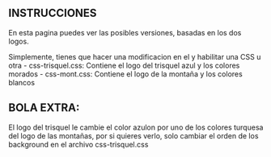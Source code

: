 INSTRUCCIONES
-------------
En esta pagina puedes ver las posibles versiones, basadas en los dos logos.

Simplemente, tienes que hacer una modificacion en el <head> y habilitar una CSS u otra
	- css-trisquel.css: Contiene el logo del trisquel azul y los colores morados
	- css-mont.css: Contiene el logo de la montaña y los colores blancos

BOLA EXTRA:
-----------
El logo del trisquel le cambie el color azulon por uno de los colores turquesa del logo de las montañas, por si quieres verlo, solo cambiar el orden de los background en el archivo css-trisquel.css